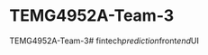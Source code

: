 # TEMG4952A-Team-3

TEMG4952A-Team-3#   f i n t e c h _ p r e d i c t i o n _ f r o n t _ e n d _ U I  
 